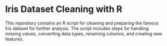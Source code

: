 # Iris Dataset Cleaning with R
  This repository contains an R script for cleaning and preparing the famous Iris dataset for further analysis. The script includes steps for handling missing values, converting data types, renaming columns, and creating new features.
